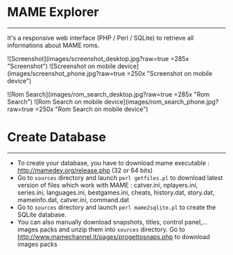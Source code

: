 # MAME Explorer
---------------
It's a responsive web interface (PHP / Perl / SQLite) to retrieve all informations about MAME roms.

![Screenshot](images/screenshot_desktop.jpg?raw=true  =285x "Screenshot") ![Screenshot on mobile device](images/screenshot_phone.jpg?raw=true =250x "Screenshot on mobile device")

![Rom Search](images/rom_search_desktop.jpg?raw=true =285x "Rom Search") ![Rom Search on mobile device](images/rom_search_phone.jpg?raw=true =250x "Rom Search on mobile device")

# Create Database
-----------------
- To create your database, you have to download mame executable : http://mamedev.org/release.php (32 or 64 bits)
- Go to `sources` directory and launch `perl getfiles.pl` to download latest version of files which work with MAME :
	catver.ini, nplayers.ini, series.ini, languages.ini, bestgames.ini, cheats, history.dat, story.dat,
	mameinfo.dat, catver.ini, command.dat
- Go to `sources` directory and launch `perl mame2sqlite.pl` to create the SQLite database.
- You can also manually download snapshots, titles, control panel,... images packs and unzip them into `sources` directory.
	Go to http://www.mamechannel.it/pages/progettosnaps.php to download images packs